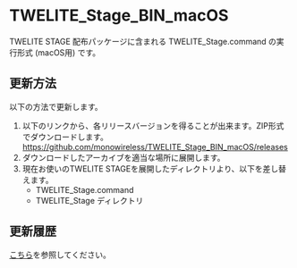 # TWELITE_Stage_BIN_macOS
TWELITE STAGE 配布パッケージに含まれる TWELITE_Stage.command の実行形式 (macOS用) です。



## 更新方法

以下の方法で更新します。

1. 以下のリンクから、各リリースバージョンを得ることが出来ます。ZIP形式でダウンロードします。
   https://github.com/monowireless/TWELITE_Stage_BIN_macOS/releases
2. ダウンロードしたアーカイブを適当な場所に展開します。
3. 現在お使いのTWELITE STAGEを展開したディレクトリより、以下を差し替えます。
   - TWELITE_Stage.command
   - TWELITE_Stage ディレクトリ



## 更新履歴

[こちら](ReleaseNotes.md)を参照してください。